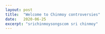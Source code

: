 ```yaml
---
layout: post
title:  "Welcome to Chinmoy controversies"
date:   2020-06-25
excerpt: "srichinmoysongscom sri chinmoy"
---
```

